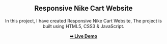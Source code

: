<div align="center">

  <h2 align="center">Responsive Nike Cart Website</h2>

  In this project, I have created Responsive Nike Cart Website, The project is built using HTML5, CSS3 & JavaScript.

  <a href="https://Cybrix2127.github.io/Nike-Cart/"><strong>➥ Live Demo</strong></a>

</div>
